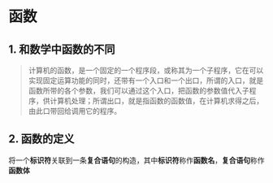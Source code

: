 # 函数

## 1. 和数学中函数的不同

> 计算机的函数，是一个固定的一个程序段，或称其为一个子程序，它在可以实现固定运算功能的同时，还带有一个入口和一个出口，所谓的入口，就是函数所带的各个参数，我们可以通过这个入口，把函数的参数值代入子程序，供计算机处理；所谓出口，就是指函数的函数值，在计算机求得之后，由此口带回给调用它的程序。

## 2. 函数的定义

将一个**标识符**关联到一条**复合语句**的构造，其中**标识符**称作**函数名**，**复合语句**称作**函数体**
